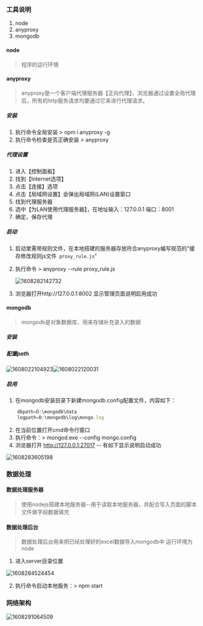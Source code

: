 ### 工具说明

1. node
2. anyproxy
3. mongodb

#### node

> 程序的运行环境

#### anyproxy

> anyproxy是一个客户端代理服务器【正向代理】，浏览器通过设置全局代理后，所有的http服务请求均要通过它来进行代理请求。

##### 安装

1. 执行命令全局安装 > npm i anyproxy -g
2. 执行命令检查是否正确安装 > anyproxy

##### 代理设置

1. 进入【控制面板】
2. 找到【Internet选项】
3. 点击【连接】选项
4. 点击【局域网设置】会弹出局域网(LAN)设置窗口
5. 找到代理服务器
6. 选中【为LAN使用代理服务器】，在地址输入：127.0.0.1 端口：8001
7. 确定，保存代理

##### 启动

1. 启动里需带规则文件，在本地搭建的服务器存放符合anyproxy编写规范的"缓存修改规则js文件` proxy_rule.js`"

2. 执行命令 > anyproxy --rule proxy_rule.js

   ![1608282142732](C:\Users\Administrator\Desktop\yuexin\secondaryMarket\doc\notebook\img\anyproxy命令执行之后.png)

3. 浏览器打开http://127.0.0.1:8002 显示管理页面说明启用成功

#### mongodb

> mongodb是对象数据库，用来存储补充录入的数据

##### 安装

##### 配置path

![1608022104923](C:\Users\Administrator\Desktop\yuexin\secondaryMarket\doc\notebook\img\配置mongodb-path01.png)![1608022120031](C:\Users\Administrator\Desktop\yuexin\secondaryMarket\doc\notebook\img\配置mongodb-path02.png)

##### 启用

1. 在mongodb安装目录下新建mongodb.config配置文件，内容如下：
```js
    dbpath=D:\mongodb\data
    logpath=D:\mongodb\log\mongo.log
```

2. 在当前位置打开cmd命令行窗口
3. 执行命令：> mongod.exe --config mongo.config
4. 浏览器打开 http://127.0.0.1:27017 -- 有如下显示说明启动成功

![1608283605198](C:\Users\Administrator\Desktop\yuexin\secondaryMarket\doc\notebook\img\mongodb启用状态.png)

### 数据处理

#### 数据处理服务器

> 使用nodejs搭建本地服务器--用于读取本地服务器，并配合写入页面的脚本文件做字段数据填充

#### 数据处理后台

> 数据处理后台用来把已经处理好的excel数据导入mongodb中
> 运行环境为node

1. 进入server目录位置

![1608284524454](C:\Users\Administrator\Desktop\yuexin\secondaryMarket\doc\notebook\img\数据处理后台.png)

2. 执行命令启动本地服务：> npm start

### 网络架构

![1608291064509](C:\Users\Administrator\Desktop\yuexin\secondaryMarket\doc\notebook\img\网络架构.png)


